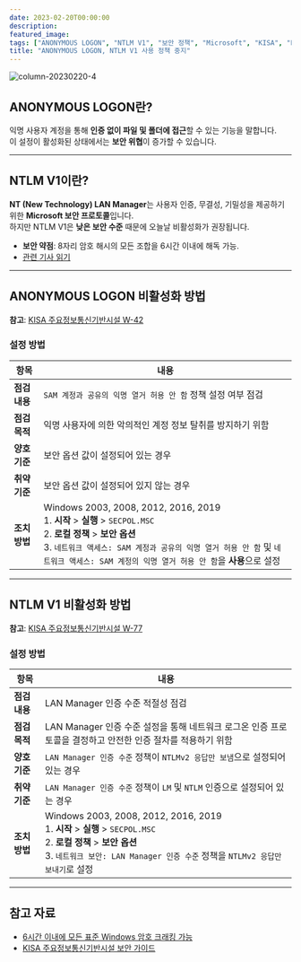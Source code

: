 ```yaml
---
date: 2023-02-20T00:00:00
description: 
featured_image: 
tags: ["ANONYMOUS LOGON", "NTLM V1", "보안 정책", "Microsoft", "KISA", "LAN Manager", "인증 보안"]
title: "ANONYMOUS LOGON, NTLM V1 사용 정책 중지"
---
```


![column-20230220-4](https://github.com/user-attachments/assets/2611df5b-5c37-4cf1-8ee8-56ee3c8cc0db)

## ANONYMOUS LOGON란?

익명 사용자 계정을 통해 **인증 없이 파일 및 폴더에 접근**할 수 있는 기능을 말합니다.  
이 설정이 활성화된 상태에서는 **보안 위협**이 증가할 수 있습니다.

---

## NTLM V1이란?

**NT (New Technology) LAN Manager**는 사용자 인증, 무결성, 기밀성을 제공하기 위한 **Microsoft 보안 프로토콜**입니다.  
하지만 NTLM V1은 **낮은 보안 수준** 때문에 오늘날 비활성화가 권장됩니다.  
- **보안 약점**: 8자리 암호 해시의 모든 조합을 6시간 이내에 해독 가능.  
- [관련 기사 읽기](https://arstechnica.com/information-technology/2012/12/25-gpu-cluster-cracks-every-standard-windows-password-in-6-hours/)

---

## ANONYMOUS LOGON 비활성화 방법

**참고**: [KISA 주요정보통신기반시설 W-42](https://github.com/QubitSecurity/VAS/tree/main/v.2021.03/windows)

### 설정 방법

| 항목            | 내용                                                                                      |
|-----------------|------------------------------------------------------------------------------------------|
| **점검 내용**   | `SAM 계정과 공유의 익명 열거 허용 안 함` 정책 설정 여부 점검                                    |
| **점검 목적**   | 익명 사용자에 의한 악의적인 계정 정보 탈취를 방지하기 위함                                          |
| **양호 기준**   | 보안 옵션 값이 설정되어 있는 경우                                                            |
| **취약 기준**   | 보안 옵션 값이 설정되어 있지 않는 경우                                                       |
| **조치 방법**   | Windows 2003, 2008, 2012, 2016, 2019<br> 1. **시작** > **실행** > `SECPOL.MSC`<br> 2. **로컬 정책** > **보안 옵션**<br> 3. `네트워크 액세스: SAM 계정과 공유의 익명 열거 허용 안 함` 및 `네트워크 액세스: SAM 계정의 익명 열거 허용 안 함`을 **사용**으로 설정 |

---

## NTLM V1 비활성화 방법

**참고**: [KISA 주요정보통신기반시설 W-77](https://github.com/QubitSecurity/VAS/tree/main/v.2021.03/windows)

### 설정 방법

| 항목            | 내용                                                                                      |
|-----------------|------------------------------------------------------------------------------------------|
| **점검 내용**   | LAN Manager 인증 수준 적절성 점검                                                            |
| **점검 목적**   | LAN Manager 인증 수준 설정을 통해 네트워크 로그온 인증 프로토콜을 결정하고 안전한 인증 절차를 적용하기 위함                     |
| **양호 기준**   | `LAN Manager 인증 수준` 정책이 `NTLMv2 응답만 보냄`으로 설정되어 있는 경우                          |
| **취약 기준**   | `LAN Manager 인증 수준` 정책이 `LM` 및 `NTLM` 인증으로 설정되어 있는 경우                          |
| **조치 방법**   | Windows 2003, 2008, 2012, 2016, 2019<br> 1. **시작** > **실행** > `SECPOL.MSC`<br> 2. **로컬 정책** > **보안 옵션**<br> 3. `네트워크 보안: LAN Manager 인증 수준` 정책을 `NTLMv2 응답만 보내기`로 설정 |

---

## 참고 자료

- [6시간 이내에 모든 표준 Windows 암호 크래킹 가능](https://arstechnica.com/information-technology/2012/12/25-gpu-cluster-cracks-every-standard-windows-password-in-6-hours/)
- [KISA 주요정보통신기반시설 보안 가이드](https://www.kisa.or.kr/)
